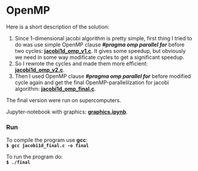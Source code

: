 # OpenMP

Here is a short description of the solution:

1. Since 1-dimensional jacobi algorithm is pretty simple, first thing I tried to do was use simple OpenMP clause ***#pragma omp parallel for*** before two cycles: **[jacobi1d_omp_v1.c](jacobi1d_omp_v1.c)**.
It gives some speedup, but obviously we need in some way modificate cycles to get a significant speedup.
2. So I rewrote the cycles and made them more efficient: **[jacobi1d_omp_v2.c](jacobi1d_omp_v2.c)**. 
3. Then I used OpenMP clause ***#pragma omp parallel for*** before modified cycle again and get the final OpenMP-parallelilzation for jacobi algorithm: **[jacobi1d_omp_final.c](jacobi1d_omp_final.c)**.

The final version were run on supercomputers. 

Jupyter-notebook with graphics: **[graphics.ipynb](graphics.ipynb)**.

### Run 

To compile the program use **gcc**: \
**`$ gcc jacobi1d_final.c -o final`**

To run the program do: \
**`$ ./final`**
